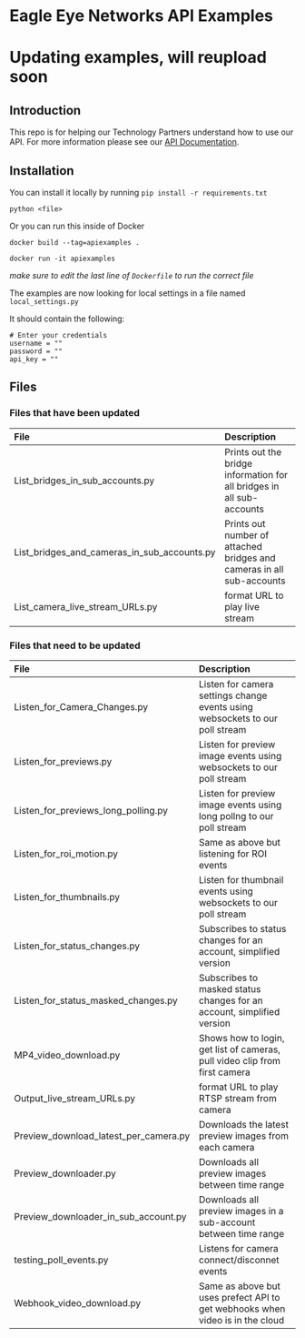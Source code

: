 # Eagle Eye Networks API Examples

# Updating examples, will reupload soon #

## Introduction
This repo is for helping our Technology Partners understand how to use our API.  For more information please see our [API Documentation](https://apidocs.eagleeyenetworks.com/apidocs).


## Installation
You can install it locally by running
 `pip install -r requirements.txt`
 
 `python <file>`

Or you can run this inside of Docker

`docker build --tag=apiexamples .`

`docker run -it apiexamples`

*make sure to edit the last line of `Dockerfile` to run the correct file*

The examples are now looking for local settings in a file named `local_settings.py`

It should contain the following:

```
# Enter your credentials
username = ""
password = ""
api_key = ""
```

## Files

### Files that have been updated ###

| File | Description |
| :---  | :--- |
| List\_bridges\_in\_sub\_accounts.py | Prints out the bridge information for all bridges in all sub-accounts |
| List\_bridges\_and\_cameras\_in\_sub\_accounts.py | Prints out number of attached bridges and cameras in all sub-accounts |
| List\_camera\_live\_stream\_URLs.py | format URL to play live stream |

### Files that need to be updated ###

| File | Description |
| :---  | :--- |
| Listen\_for\_Camera\_Changes.py | Listen for camera settings change events using websockets to our poll stream |
| Listen\_for\_previews.py | Listen for preview image events using websockets to our poll stream |
| Listen\_for\_previews\_long\_polling.py | Listen for preview image events using long pollng to our poll stream |
| Listen\_for\_roi\_motion.py | Same as above but listening for ROI events |
| Listen\_for\_thumbnails.py | Listen for thumbnail events using websockets to our poll stream |
| Listen\_for\_status\_changes.py | Subscribes to status changes for an account, simplified version |
| Listen\_for\_status\_masked\_changes.py | Subscribes to masked status changes for an account, simplified version |
| MP4\_video\_download.py | Shows how to login, get list of cameras, pull video clip from first camera |
| Output\_live\_stream\_URLs.py | format URL to play RTSP stream from camera |
| Preview\_download\_latest\_per\_camera.py | Downloads the latest preview images from each camera |
| Preview\_downloader.py | Downloads all preview images between time range |
| Preview\_downloader\_in\_sub\_account.py | Downloads all preview images in a sub-account between time range |
| testing\_poll\_events.py | Listens for camera connect/disconnet events |
| Webhook\_video\_download.py | Same as above but uses prefect API to get webhooks when video is in the cloud |
